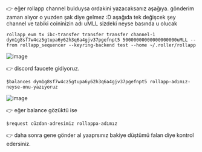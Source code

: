 👉 eğer rollapp channel bulduysa ordakini yazacaksanız aşağıya. gönderim zaman alıyor o yuzden şak diye gelmez :D aşağıda tek değişcek şey channel ve tabiki coininizin adı uMLL sizdeki neyse basında u olucak
```
rollapp_evm tx ibc-transfer transfer transfer channel-1 dym1g8sf7w4cz5gtupa6y62h3q6a4gjv37pgefnpt5 50000000000000000000uMLL --from rollapp_sequencer --keyring-backend test --home ~/.roller/rollapp
```
![image](https://github.com/Core-Node-Team/Testnet-TR/assets/91562185/97ee6938-4730-4faa-b7a1-6b8ef6a4eaae)

👉 discord faucete gidiyoruz.
```
$balances dym1g8sf7w4cz5gtupa6y62h3q6a4gjv37pgefnpt5 rollapp-adımız-neyse-onu-yazıyoruz
```
![image](https://github.com/Core-Node-Team/Testnet-TR/assets/91562185/ce106344-d100-4f80-a407-65b574e9ed57)

👉 eğer balance gözüktü ise 
```
$request cüzdan-adresimiz rollappa-adımız
```
👉 daha sonra gene gönder al yaaprsınız bakiye düştümü falan diye kontrol edersiniz.

